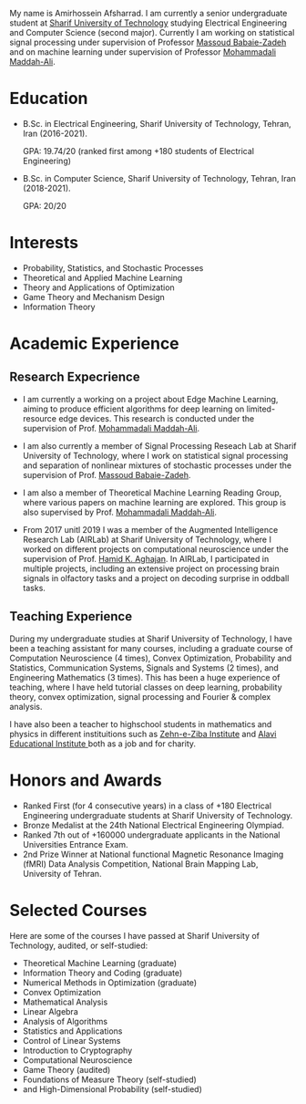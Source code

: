 My name is Amirhossein Afsharrad. I am currently a senior undergraduate student at <a href="http://www.sharif.ir/home">Sharif University of Technology</a> studying Electrical Engineering and Computer Science (second major). 
Currently I am working on statistical signal processing under supervision of Professor <a href="http://sharif.edu/~mbzadeh/">Massoud Babaie-Zadeh</a> and on machine learning under supervision of Professor <a href="https://scholar.google.com/citations?user=CFIJZwoAAAAJ&hl=en">Mohammadali Maddah-Ali</a>.


# Education
* B.Sc. in Electrical Engineering, Sharif University of Technology, Tehran, Iran (2016-2021).

  GPA: 19.74/20 (ranked first among +180 students of Electrical Engineering)
  
* B.Sc. in Computer Science, Sharif University of Technology, Tehran, Iran (2018-2021).

  GPA: 20/20

# Interests
* Probability, Statistics, and Stochastic Processes
* Theoretical and Applied Machine Learning
* Theory and Applications of Optimization
* Game Theory and Mechanism Design
* Information Theory

# Academic Experience
## Research Expecrience
* I am currently a working on a project about Edge Machine Learning, aiming to produce efficient algorithms for deep learning on limited-resource edge devices. This research is conducted under the supervision of Prof. <a href="https://scholar.google.com/citations?user=CFIJZwoAAAAJ&hl=en">Mohammadali Maddah-Ali</a>.

* I am also currently a member of Signal Processing Reseach Lab at Sharif University of Technology, where I work on statistical signal processing and separation of
nonlinear mixtures of stochastic processes under the supervision of Prof. <a href="http://sharif.edu/~mbzadeh/">Massoud Babaie-Zadeh</a>.
  
* I am also a member of Theoretical Machine Learning Reading Group, where various papers on machine learning are explored. This group is also supervised by Prof. <a href="https://scholar.google.com/citations?user=CFIJZwoAAAAJ&hl=en">Mohammadali Maddah-Ali</a>.

* From 2017 unitl 2019 I was a member of the Augmented Intelligence Research Lab (AIRLab) at Sharif University of Technology, where I worked on different projects on computational neuroscience under the supervision of Prof. <a href="https://scholar.google.com/citations?user=bLuKrjgAAAAJ&hl=en">Hamid K. Aghajan</a>. In AIRLab, I participated in multiple projects, including an extensive project on processing brain signals in olfactory tasks and a project on decoding surprise in oddball tasks.

## Teaching Experience
During my undergraduate studies at Sharif University of Technology, I have been a teaching assistant for many courses, including a graduate course of Computation Neuroscience (4 times), Convex Optimization, Probability and Statistics, Communication Systems, Signals and Systems (2 times), and Engineering Mathematics (3 times). This has been a huge experience of teaching, where I have held tutorial classes on deep learning, probability theory, convex optimization, signal processing and Fourier & complex analysis.

I have also been a teacher to highschool students in mathematics and physics in different instituitions such as <a href="https://amoozz.ir/">Zehn-e-Ziba Institute</a> and <a href="https://alavi.ir/"> Alavi Educational Institute </a> both as a job and for charity.

# Honors and Awards
* Ranked First (for 4 consecutive years) in a class of +180 Electrical Engineering undergraduate students at Sharif University of Technology.
* Bronze Medalist at the 24th National Electrical Engineering Olympiad.
* Ranked 7th out of +160000 undergraduate applicants in the National Universities Entrance Exam.
* 2nd Prize Winner at National functional Magnetic Resonance Imaging (fMRI) Data Analysis Competition, National Brain Mapping Lab, University of Tehran.

# Selected Courses
Here are some of the courses I have passed at Sharif University of Technology, audited, or self-studied:

* Theoretical Machine Learning (graduate)
* Information Theory and Coding (graduate)
* Numerical Methods in Optimization (graduate)
* Convex Optimization
* Mathematical Analysis
* Linear Algebra
* Analysis of Algorithms
* Statistics and Applications
* Control of Linear Systems
* Introduction to Cryptography
* Computational Neuroscience
* Game Theory (audited)
* Foundations of Measure Theory (self-studied)
* and High-Dimensional Probability (self-studied)
